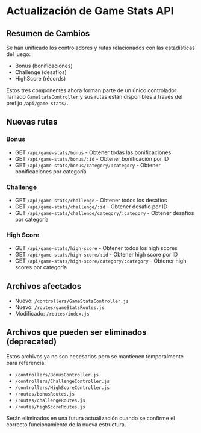 # Actualización de Game Stats API

## Resumen de Cambios

Se han unificado los controladores y rutas relacionados con las estadísticas del juego:
- Bonus (bonificaciones)
- Challenge (desafíos)
- HighScore (récords)

Estos tres componentes ahora forman parte de un único controlador llamado `GameStatsController` 
y sus rutas están disponibles a través del prefijo `/api/game-stats/`.

## Nuevas rutas

### Bonus
- GET `/api/game-stats/bonus` - Obtener todas las bonificaciones
- GET `/api/game-stats/bonus/:id` - Obtener bonificación por ID
- GET `/api/game-stats/bonus/category/:category` - Obtener bonificaciones por categoría

### Challenge
- GET `/api/game-stats/challenge` - Obtener todos los desafíos
- GET `/api/game-stats/challenge/:id` - Obtener desafío por ID
- GET `/api/game-stats/challenge/category/:category` - Obtener desafíos por categoría

### High Score
- GET `/api/game-stats/high-score` - Obtener todos los high scores
- GET `/api/game-stats/high-score/:id` - Obtener high score por ID
- GET `/api/game-stats/high-score/category/:category` - Obtener high scores por categoría

## Archivos afectados

- Nuevo: `/controllers/GameStatsController.js`
- Nuevo: `/routes/gameStatsRoutes.js`
- Modificado: `/routes/index.js`

## Archivos que pueden ser eliminados (deprecated)

Estos archivos ya no son necesarios pero se mantienen temporalmente para referencia:

- `/controllers/BonusController.js`
- `/controllers/ChallengeController.js`
- `/controllers/HighScoreController.js`
- `/routes/bonusRoutes.js`
- `/routes/challengeRoutes.js`
- `/routes/highScoreRoutes.js`

Serán eliminados en una futura actualización cuando se confirme el correcto funcionamiento de la nueva estructura.
